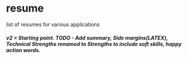 # resume
list of resumes for various applications

##### v2 = Starting point. TODO - Add summary, Side margins(LATEX), Technical Strengths renamed to Strengths to include soft skills, happy action words.
